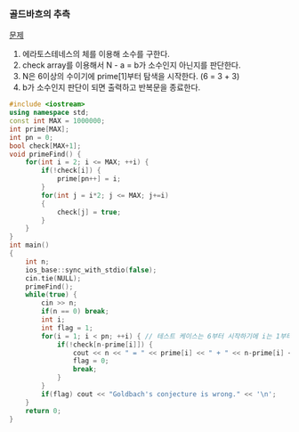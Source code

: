 ### 골드바흐의 추측
[문제](https://www.acmicpc.net/problem/6588 "골드 바흐의 추측")

1. 에라토스테네스의 체를 이용해 소수를 구한다.
2. check array를 이용해서 N - a = b가 소수인지 아닌지를 판단한다.
3. N은 6이상의 수이기에 prime[1]부터 탐색을 시작한다. (6 = 3 + 3)
4. b가 소수인지 판단이 되면 출력하고 반복문을 종료한다.

```c++
#include <iostream>
using namespace std;
const int MAX = 1000000;
int prime[MAX];
int pn = 0;
bool check[MAX+1];
void primeFind() {
    for(int i = 2; i <= MAX; ++i) {
        if(!check[i]) {
            prime[pn++] = i;
        }
        for(int j = i*2; j <= MAX; j+=i) 
        {
            check[j] = true;
        }
    }
}
int main()
{   
    int n;
    ios_base::sync_with_stdio(false);
    cin.tie(NULL);
    primeFind();
    while(true) {
        cin >> n;
        if(n == 0) break;
        int i;
        int flag = 1;
        for(i = 1; i < pn; ++i) { // 테스트 케이스는 6부터 시작하기에 i는 1부터 시작한다. (3+3=6)
            if(!check[n-prime[i]]) {
                cout << n << " = " << prime[i] << " + " << n-prime[i] << '\n';
                flag = 0;
                break;
            }
        }    
        if(flag) cout << "Goldbach's conjecture is wrong." << '\n';   
    }
    return 0;
}

```
